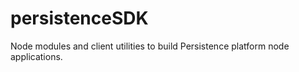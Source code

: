 # persistenceSDK

Node modules and client utilities to build Persistence platform node applications.
